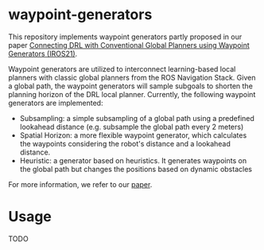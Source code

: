 # waypoint-generators
This repository implements waypoint generators partly proposed in our paper [Connecting DRL with Conventional Global Planners using Waypoint Generators (IROS21)](https://arxiv.org/pdf/2104.03663).


Waypoint generators are utilized to interconnect learning-based local planners with classic global planners from the ROS Navigation Stack.
Given a global path, the waypoint generators will sample subgoals to shorten the planning horizon of the DRL local planner. Currently, the following
waypoint generators are implemented:
* Subsampling: a simple subsampling of a global path using a predefined lookahead distance (e.g. subsample the global path every 2 meters)
* Spatial Horizon: a more flexible waypoint generator, which calculates the waypoints considering the robot's distance and a lookahead distance.
* Heuristic: a generator based on heuristics. It generates waypoints on the global path but changes the positions based on dynamic obstacles

For more information, we refer to our [paper](https://arxiv.org/pdf/2104.03663).

# Usage
TODO
